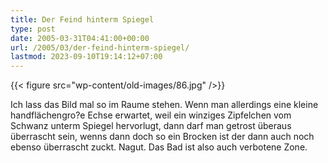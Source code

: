 ```yaml
---
title: Der Feind hinterm Spiegel
type: post
date: 2005-03-31T04:41:00+00:00
url: /2005/03/der-feind-hinterm-spiegel/
lastmod: 2023-09-10T19:14:12+07:00
---
```

{{< figure src="wp-content/old-images/86.jpg" />}}

Ich lass das Bild mal so im Raume stehen. Wenn man allerdings eine kleine handflächengro?e Echse erwartet, weil ein winziges Zipfelchen vom Schwanz unterm Spiegel hervorlugt, dann darf man getrost überaus überrascht sein, wenns dann doch so ein Brocken ist der dann auch noch ebenso überrascht zuckt. Nagut. Das Bad ist also auch verbotene Zone.
